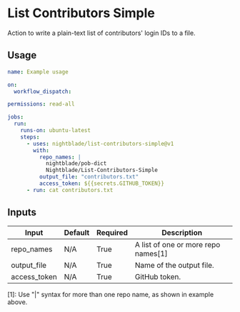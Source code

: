 # List Contributors Simple

Action to write a plain-text list of contributors' login IDs to a file.

## Usage

```yaml
name: Example usage

on:
  workflow_dispatch:

permissions: read-all

jobs:
  run:
    runs-on: ubuntu-latest
    steps:
      - uses: nightblade/list-contributors-simple@v1
        with:
          repo_names: |
            nightblade/pob-dict
            Nightblade/List-Contributors-Simple
          output_file: "contributors.txt"
          access_token: ${{secrets.GITHUB_TOKEN}}
      - run: cat contributors.txt
```

## Inputs

| Input        | Default | Required | Description                         |
| ------------ | ------- | -------- | ----------------------------------- |
| repo_names   | N/A     | True     | A list of one or more repo names[1] |
| output_file  | N/A     | True     | Name of the output file.            |
| access_token | N/A     | True     | GitHub token.                       |

[1]: Use "\|" syntax for more than one repo name, as shown in example above.
